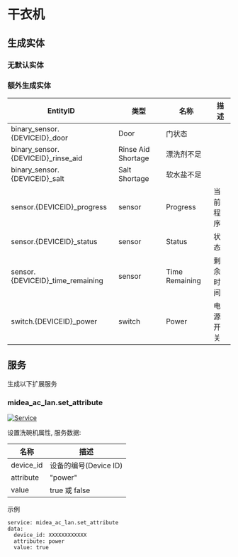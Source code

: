 # 干衣机

## 生成实体
### 无默认实体

### 额外生成实体

EntityID | 类型 | 名称 | 描述 
--- | --- | --- | ---
binary_sensor.{DEVICEID}_door | Door | 门状态 
binary_sensor.{DEVICEID}_rinse_aid | Rinse Aid Shortage | 漂洗剂不足 
binary_sensor.{DEVICEID}_salt | Salt Shortage | 软水盐不足
sensor.{DEVICEID}_progress | sensor | Progress | 当前程序
sensor.{DEVICEID}_status | sensor | Status | 状态
sensor.{DEVICEID}_time_remaining | sensor | Time Remaining | 剩余时间
switch.{DEVICEID}_power | switch | Power | 电源开关

## 服务
生成以下扩展服务

### midea_ac_lan.set_attribute

[![Service](https://my.home-assistant.io/badges/developer_call_service.svg)](https://my.home-assistant.io/redirect/developer_call_service/?service=midea_ac_lan.set_attribute)

设置洗碗机属性, 服务数据:

名称 | 描述
--- | ---
device_id | 设备的编号(Device ID)
attribute | "power"
value | true 或 false

示例
```
service: midea_ac_lan.set_attribute
data:
  device_id: XXXXXXXXXXXX
  attribute: power
  value: true
```